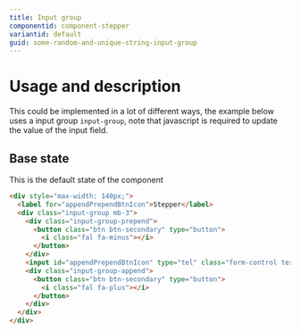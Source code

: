 ```yaml
---
title: Input group
componentid: component-stepper
variantid: default
guid: some-random-and-unique-string-input-group
---
```

# Usage and description
This could be implemented in a lot of different ways, the example below uses a input group `input-group`, note that javascript is required to update the value of the input field. 

## Base state
This is the default state of the component
```html
<div style="max-width: 140px;">
  <label for="appendPrependBtnIcon">Stepper</label>
  <div class="input-group mb-3">
    <div class="input-group-prepend">
      <button class="btn btn-secondary" type="button">
        <i class="fal fa-minus"></i>
      </button>
    </div>
    <input id="appendPrependBtnIcon" type="tel" class="form-control text-center" value="0">
    <div class="input-group-append">
      <button class="btn btn-secondary" type="button">
        <i class="fal fa-plus"></i>
      </button>
    </div>
  </div>
</div>
```
